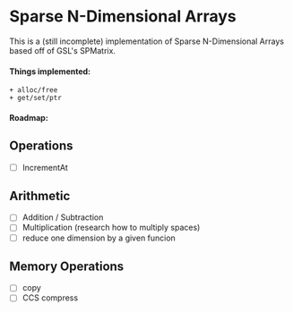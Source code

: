 # Sparse N-Dimensional Arrays

This is a (still incomplete) implementation of Sparse N-Dimensional Arrays based off of GSL's SPMatrix.

#### Things implemented:
    + alloc/free
    + get/set/ptr

#### Roadmap:
## Operations
- [ ] IncrementAt

## Arithmetic
- [ ] Addition / Subtraction
- [ ] Multiplication (research how to multiply spaces)
- [ ] reduce one dimension by a given funcion

## Memory Operations
- [ ] copy
- [ ] CCS compress
